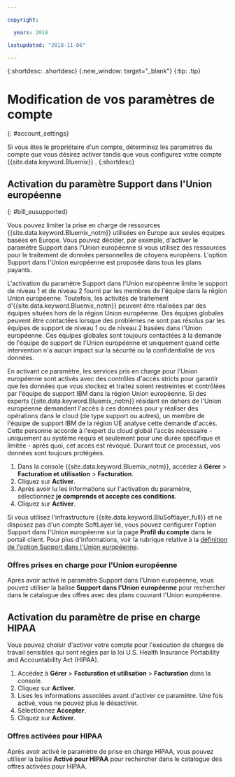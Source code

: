 ```yaml
---

copyright:

  years: 2018

lastupdated: "2018-11-06" 

---
```


{:shortdesc: .shortdesc}
{:new_window: target="_blank"}
{:tip: .tip}

# Modification de vos paramètres de compte
{: #account_settings}

Si vous êtes le propriétaire d'un compte, déterminez les paramètres du compte que vous désirez activer tandis que vous configurez votre compte {{site.data.keyword.Bluemix}} . 
{:shortdesc}

## Activation du paramètre Support dans l'Union européenne
{: #bill_eusupported}

Vous pouvez limiter la prise en charge de ressources {{site.data.keyword.Bluemix_notm}} utilisées en Europe aux seules équipes basées en Europe. Vous pouvez décider, par exemple, d'activer le paramètre Support dans l'Union européenne si vous utilisez des ressources pour le traitement de données personnelles de citoyens européens. L'option Support dans l'Union européenne est proposée dans tous les plans payants.

L'activation du paramètre Support dans l'Union européenne limite le support de niveau 1 et de niveau 2 fourni par les membres de l'équipe dans la région Union européenne. Toutefois, les activités de traitement d'{{site.data.keyword.Bluemix_notm}} peuvent être réalisées par des équipes situées hors de la région Union européenne. Des équipes globales peuvent être contactées lorsque des problèmes ne sont pas résolus par les équipes de support de niveau 1 ou de niveau 2 basées dans l'Union européenne. Ces équipes globales sont toujours contactées à la demande de l'équipe de support de l'Union européenne et uniquement quand cette intervention n'a aucun impact sur la sécurité ou la confidentialité de vos données.

En activant ce paramètre, les services pris en charge pour l'Union européenne sont activés avec des contrôles d'accès stricts pour garantir que les données que vous stockez et traitez soient restreintes et contrôlées par l'équipe de support IBM dans la région Union européenne. Si des experts {{site.data.keyword.Bluemix_notm}} résidant en dehors de l'Union européenne demandent l'accès à ces données pour y réaliser des opérations dans le cloud (de type support ou autres), un membre de l'équipe de support IBM de la région UE analyse cette demande d'accès. Cette personne accorde à l'expert du cloud global l'accès nécessaire - uniquement au système requis et seulement pour une durée spécifique et limitée - après quoi, cet accès est révoqué. Durant tout ce processus, vos données sont toujours protégées.

  1. Dans la console {{site.data.keyword.Bluemix_notm}}, accédez à **Gérer** > **Facturation et utilisation** > **Facturation**.  
  2. Cliquez sur **Activer**.
  3. Après avoir lu les informations sur l'activation du paramètre, sélectionnez **je comprends et accepte ces conditions**.
  4. Cliquez sur **Activer**.

Si vous utilisez l'infrastructure {{site.data.keyword.BluSoftlayer_full}} et ne disposez pas d'un compte SoftLayer lié, vous pouvez configurer l'option Support dans l'Union européenne sur la page **Profil du compte** dans le portail client. Pour plus d'informations, voir la rubrique relative à la [définition de l'option Support dans l'Union européenne](/docs/customer-portal/cpmanuserprof.html#cp_seteusupported).

### Offres prises en charge pour l'Union européenne

Après avoir activé le paramètre Support dans l'Union européenne, vous pouvez utiliser la balise **Support dans l'Union européenne** pour rechercher dans le catalogue des offres avec des plans couvrant l'Union européenne.  

## Activation du paramètre de prise en charge HIPAA

Vous pouvez choisir d'activer votre compte pour l'exécution de charges de travail sensibles qui sont régies par la loi U.S. Health Insurance Portability and Accountability Act (HIPAA). 

1. Accédez à **Gérer** > **Facturation et utilisation** > **Facturation** dans la console.
2. Cliquez sur **Activer**. 
3. Lises les informations associées avant d'activer ce paramètre. Une fois activé, vous ne pouvez plus le désactiver. 
4. Sélectionnez **Accepter**. 
5. Cliquez sur **Activer**.

### Offres activées pour HIPAA

Après avoir activé le paramètre de prise en charge HIPAA, vous pouvez utiliser la balise **Activé pour HIPAA** pour rechercher dans le catalogue des offres activées pour HIPAA. 
